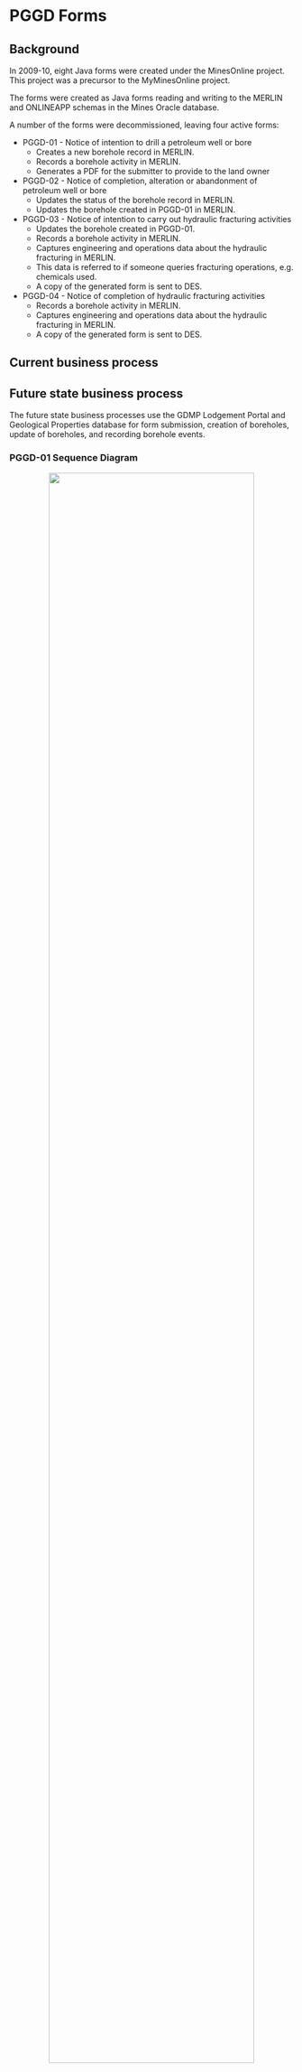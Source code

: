 # PGGD Forms

## Background

In 2009-10, eight Java forms were created under the MinesOnline project. This project was a precursor to the MyMinesOnline project.

The forms were created as Java forms reading and writing to the MERLIN and ONLINEAPP schemas in the Mines Oracle database.

A number of the forms were decommissioned, leaving four active forms:

* PGGD-01 - Notice of intention to drill a petroleum well or bore
  * Creates a new borehole record in MERLIN.  
  * Records a borehole activity in MERLIN.
  * Generates a PDF for the submitter to provide to the land owner  
* PGGD-02 - Notice of completion, alteration or abandonment of petroleum well or bore
  * Updates the status of the borehole record in MERLIN.  
  * Updates the borehole created in PGGD-01 in MERLIN.  
* PGGD-03 - Notice of intention to carry out hydraulic fracturing activities  
  * Updates the borehole created in PGGD-01.  
  * Records a borehole activity in MERLIN.  
  * Captures engineering and operations data about the hydraulic fracturing in MERLIN.  
  * This data is referred to if someone queries fracturing operations, e.g. chemicals used.  
  * A copy of the generated form is sent to DES.  
* PGGD-04 - Notice of completion of hydraulic fracturing activities
  * Records a borehole activity in MERLIN.
  * Captures engineering and operations data about the hydraulic fracturing in MERLIN.  
  * A copy of the generated form is sent to DES.  

## Current business process

## Future state business process

The future state business processes use the GDMP Lodgement Portal and Geological Properties database for form submission, creation of boreholes, update of boreholes, and recording borehole events.

### PGGD-01 Sequence Diagram

<p align="center">
<img src="https://github.com/geological-survey-of-queensland/gsq-lodgement-portal/blob/master/images/Sequence-Diagram-PGGD-01.png" width="85%"><br>
Figure 1: PGGD-01 sequence diagram</p>

#### To-be PGGD-01 business process

1. The operator will use the **Notice of intention to drill a well or bore** Word template (or their own template) to enter the details currently entered into the existing PGGD-01 form.  
    a. This notice is given to the landholder by the operator.  
    b. The operator will provide a copy of the completed template to the department.  
1. The operator completes the new Lodgement Portal PGGD-01 online form and attaches the **Notice of intention**.
1. On submission, a new borehole is created in the Geological Properties database using the data submitted in the PGGD-01 form. The status is set to **Proposed**.
1. An email is sent to the submitter acknowledging the submission. This email contains the **Borehole PID** and instructions for how to use this PID as the unique identifier for the later form submissions.
1. The following business rules are applied:  
    a. The Well Name must be unique, i.e. not in Geoproperties DB.  
    b. The Estimated Commencement Date must be 10 business days after today.  

### PGGD-02 Sequence Diagram

<p align="center">
<img src="https://github.com/geological-survey-of-queensland/gsq-lodgement-portal/blob/master/images/Sequence-Diagram-PGGD-02.png" width="85%"><br>
Figure 2: PGGD-02 sequence diagram</p>

#### To-be PGGD-02 business process

1. The operator will use the **Notice of completion, alteration or abandonment of a well or bore** Word template (or their own template) to enter the details currently entered into the existing PGGD-02 form.  
    a. This notice is given to the landholder by the operator.  
    b. The operator will provide a copy of the completed template to the department.  
1. The operator completes the new Lodgement Portal PGGD-02 online form and attaches the **Notice of completion**.
1. On form submission, in the Geological Properties database:  
    a. A new borehole status event **Rig release date** is created in the table **Borehole_status** table. The status_start_date is set to the **Rig release date** captured in the form and status_end_date is set to the **Rig release date** captured in the form.  
    b. A second borehole status event **Completed/Never drilled/Plugged and abandoned/Cased and suspended/Water bore** is created in the table **Borehole_status** table. The status_start_date is set to the **Spud date** captured in the form and status_end_date is set to the **Completion date** captured in the form. If no **Spud date** is provided, the status_start_date is set to the **Completion date**.  
1. An email is sent to the submitter acknowledging the submission. This email contains the **Borehole PID** and instructions for how to use this PID as the unique identifier.

### PGGD-03 Sequence Diagram

<p align="center">
<img src="https://github.com/geological-survey-of-queensland/gsq-lodgement-portal/blob/master/images/Sequence-Diagram-PGGD-03.png" width="85%"><br>
Figure 3: PGGD-03 sequence diagram</p>

#### To-be PGGD-03 business process

1. The operator will use the **Notice of intention to carry out hydraulic fracturing activities** Word template (or their own template) to enter the details currently entered into the existing PGGD-01 form.  
    a. This notice is given to the landholder by the operator.  
    b. The operator will provide a copy of the completed template to the department.  
1. The operator completes the new Lodgement Portal PGGD-03 online form and attaches the **Notice of intention**.
1. On form submission, a new borehole status event **Fracturing notice of intention** is created in the Geological Properties database table **Borehole_status**. The status_start_date is set to the **Estimated commencement date** captured in the form and status_end_date is set to the **Estimated completion date** captured in the form.
1. An email is sent to the submitter acknowledging the form submission.

### PGGD-04 Sequence Diagram

<p align="center">
<img src="https://github.com/geological-survey-of-queensland/gsq-lodgement-portal/blob/master/images/Sequence-Diagram-PGGD-04.png" width="85%"><br>
Figure 4: PGGD-04 sequence diagram</p>

#### To-be PGGD-04 business process

1. The operator will use the **Notice of completion of hydraulic fracturing activities** Word template (or their own template) to enter the details currently entered into the existing PGGD-04 form.  
    a. This form includes the summary of the actual composition of the hydraulic fracturing fluid used.  
    b. This notice is given to the landholder by the operator.  
    c. The operator will provide a copy of the completed template to the department.
1. The operator completes the new Lodgement Portal PGGD-04 online form and attaches the **Notice of completion**.
1. If the end status is **Completion** or **Partial Completion**, the operator attaches a **detailed actual composition** of the hydraulic fracturing fluids used.
1. If the operator answers "Yes" to the question of "_Did any incidents occur that may have resulted in environmental harm or caused an adverse impact on any underlying or overlying acuifiers whilst undertaking activities?_": The submitter must attach a detailed statement of the incident using the Word template **Hydraulic Fracturing Incident Report**.
1. On form submission, a new borehole status event **Fracturing completion/partial completion/abandoned/alteration/other** is created in the Geological Properties database table **Borehole_status**. The status_start_date is set to the **Commencement date** captured in the form and status_end_date is set to the **Completion date** captured in the form.
1. The uploaded documents are recorded as a Dataset_resource against the borehole in the Geological Properties database.
1. An email is sent to the submitter acknowledging the form submission.

## Technology

### Technology as-is

<p align="center">
<img src="https://github.com/geological-survey-of-queensland/gsq-lodgement-portal/blob/master/images/PGGD-tech-as-is.png" width="40%"><br>
Figure 5: PGGD technology as-is</p>

### Technology to-be

<p align="center">
<img src="https://github.com/geological-survey-of-queensland/gsq-lodgement-portal/blob/master/images/PGGD-forms-tech-architecture.png" width="80%"><br>
Figure 6: PGGD technology to-be</p>

## Forms as-is

### PGGD-01 as-is

<p align="center">
<img src="https://github.com/geological-survey-of-queensland/gsq-lodgement-portal/blob/master/images/PGGD01_form.png" width="90%"><br>
Figure 7: PGGD-01 Form</p>

### PGGD-02 as-is

<p align="center">
<img src="https://github.com/geological-survey-of-queensland/gsq-lodgement-portal/blob/master/images/PGGD02_form.png" width="95%"><br>
Figure 8: PGGD-02 Form</p>

### PGGD-03 as-is

<p align="center">
<img src="https://github.com/geological-survey-of-queensland/gsq-lodgement-portal/blob/master/images/PGGD03_form.png" width="100%"><br>
Figure 9: PGGD-03 Form</p>

### PGGD-04 as-is

<p align="center">
<img src="https://github.com/geological-survey-of-queensland/gsq-lodgement-portal/blob/master/images/PGGD04_form.png" width="100%"><br>
Figure 10: PGGD-04 Form</p>

### PGGD-01 Notice as-is

This is the document that is generated as PDF and emailed to the submitter:  
[PGGD-01 Notice of intention to drill a well or bore](https://github.com/geological-survey-of-queensland/gsq-lodgement-portal/blob/master/images/PGGD01-notice.pdf)

### PGGD-02 Notice as-is

This is the document that is generated as PDF and emailed to the submitter:  
[PGGD-02 Notice of completion, alteration or abandonment of a well or bore](https://github.com/geological-survey-of-queensland/gsq-lodgement-portal/blob/master/images/PGGD02-notice.pdf)

### PGGD-03 Notice as-is

This is the document that is generated as PDF and emailed to the submitter:  
[PGGD-03 Notice of intention to carry out hydraulic fracturing activities](https://github.com/geological-survey-of-queensland/gsq-lodgement-portal/blob/master/images/PGGD03-notice.pdf)

### PGGD-04 Notice as-is

This is the document that is generated as PDF and emailed to the submitter:  
[PGGD-04 Notice of completion of hydraulic fracturing activities](https://github.com/geological-survey-of-queensland/gsq-lodgement-portal/blob/master/images/PGGD04-notice.pdf)

## PGGD Forms to-be

### PGGD-01 form to be
Click here to view the form:  
[PGGD-01 Notice of intention to drill a well or bore](https://rawcdn.githack.com/geological-survey-of-queensland/gsq-lodgement-portal/7137f8bd7e0720a27892fc637d24101f7147f830/pggd01.html)

### PGGD-02 form to be
Click here to view the form:  
[PGGD-02 Notice of completion, alteration or abandonment of a well or bore](https://rawcdn.githack.com/geological-survey-of-queensland/gsq-lodgement-portal/e9b7bc7ee62e0a9368773faf507d7753d10c15d3/pggd02.html)

### PGGD-03 form to be
Click here to view the form:  
[PGGD-03 Notice of intention to carry out hydraulic fracturing activities](https://rawcdn.githack.com/geological-survey-of-queensland/gsq-lodgement-portal/7137f8bd7e0720a27892fc637d24101f7147f830/pggd03.html)

### PGGD-04 form to be
Click here to view the form:  
[PGGD-04 Notice of completion of hydraulic fracturing activities](https://rawcdn.githack.com/geological-survey-of-queensland/gsq-lodgement-portal/7137f8bd7e0720a27892fc637d24101f7147f830/pggd04.html)

### Database schema as-is

The PGGD forms _write_ data to the following tables:

* QDEX ONLINEAPP.DOCUMENT:
* MERLIN BHF_BOREHOLES:
  * PGGD-01 creates a new borehole record in this table  
  * PGGD-02 updates the borehole record in this table
* EPF_COMPANY_REPORTS
* MERLIN BHF_BOREHOLE_ACTIVITY: Records the FRAC activity type only  
  * PGGD-03 writes INTENTION against the BORE_ID with a START_DATE ad END_DATE
  * PGGD-04 writes the STATUS of the activity with a START_DATE ad END_DATE:
    * C - Completion
    * AL - Alteration
    * O - Other
    * PC - Partial completion
    * AB - Abandoned
* MERLIN BHF_MATERIALS_USED

The PGGD-03 and PGGD-04 forms _read_ from the following tables:

* MERLIN BHF_MATERIALS_USED - this populates the fluids and chemicals drop-down field values  

<p align="center">
<img src="https://github.com/geological-survey-of-queensland/gsq-lodgement-portal/blob/master/images/PGGD-db-schema-as-is.png" width="80%"><br>
Figure 15: PGGD database schema</p>

### Database schema to-be

The to-be PGGD forms use the Lodgement Portal database schema and the Geological Properties database schema.

## Data migration

To-do

